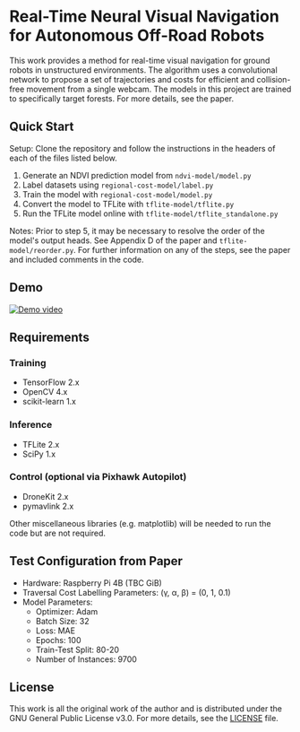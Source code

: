 # Real-Time Neural Visual Navigation for Autonomous Off-Road Robots

This work provides a method for real-time visual navigation for ground robots in unstructured environments. The algorithm uses a convolutional network to propose a set of trajectories and costs for efficient and collision-free movement from a single webcam. The models in this project are trained to specifically target forests. For more details, see the paper.

## Quick Start
Setup: Clone the repository and follow the instructions in the headers of each of the files listed below.

1. Generate an NDVI prediction model from `ndvi-model/model.py`
2. Label datasets using `regional-cost-model/label.py`
3. Train the model with `regional-cost-model/model.py`
4. Convert the model to TFLite with `tflite-model/tflite.py`
5. Run the TFLite model online with `tflite-model/tflite_standalone.py`

Notes: Prior to step 5, it may be necessary to resolve the order of the model's output heads. See Appendix D of the paper and `tflite-model/reorder.py`. For further information on any of the steps, see the paper and included comments in the code.

## Demo
[![Demo video](images/cropped_movie_link_play.png)](https://www.youtube.com/watch?v=ktvmSO5Y_PE)

## Requirements
### Training
- TensorFlow 2.x
- OpenCV 4.x
- scikit-learn 1.x
### Inference
- TFLite 2.x
- SciPy 1.x
### Control (optional via Pixhawk Autopilot)
- DroneKit 2.x
- pymavlink 2.x 

Other miscellaneous libraries (e.g. matplotlib) will be needed to run the code but are not required.

## Test Configuration from Paper
- Hardware: Raspberry Pi 4B (TBC GiB)
- Traversal Cost Labelling Parameters: (γ, α, β) = (0, 1, 0.1)
- Model Parameters:
  - Optimizer: Adam
  - Batch Size: 32
  - Loss: MAE
  - Epochs: 100
  - Train-Test Split: 80-20
  - Number of Instances: 9700

## License
This work is all the original work of the author and is distributed under the GNU General Public License v3.0. For more details, see the [LICENSE](LICENSE) file.
